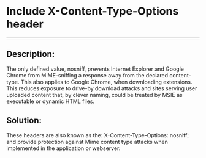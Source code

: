 # Include X-Content-Type-Options header
-------

## Description:

The only defined value, nosniff, prevents Internet Explorer and Google Chrome from
MIME-sniffing a response away from the declared content-type.
This also applies to Google Chrome, when downloading extensions.
This reduces exposure to drive-by download attacks and sites serving user uploaded
content that, by clever naming, could be treated by MSIE as executable or dynamic HTML
files.


## Solution:

These headers are also known as the: X-Content-Type-Options: nosniff;
and provide protection against Mime content type attacks when implemented in the
application or webserver.

